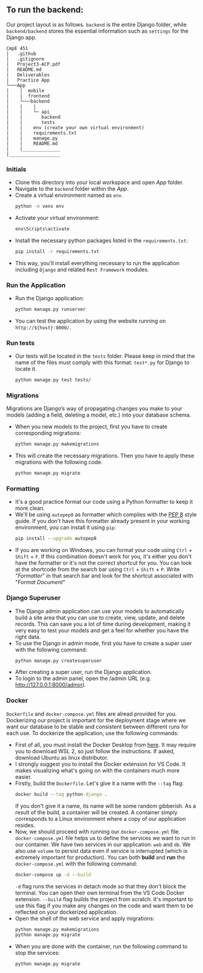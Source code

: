 ## To run the backend: 

Our project layout is as follows. `backend` is the entire Django folder, while `backend/backend` stores the essential information such as `settings` for the Django app.
```
CmpE 451
│   .github
|   .gitignore
|   Project3-ACP.pdf
|   README.md
|   Deliverables
|   Practice App
└───App
|    │  mobile
|    |  frontend
|    └───backend
|    |    |
|    |    └─ api
|    |       backend
|    |       tests
|    |    env (create your own virtual environment)
|    |    requirements.txt
|    |    manage.py
|    |    README.md
|    |______________
|___________________
```
      

### Initials

* Clone this directory into your local workspace and open _App_ folder.
* Navigate to the `backend` folder within the _App_. 
* Create a virtual environment named as ```env```.
   ```cmd
   python -m venv env  
   ```
* Activate your virtual environment:
   ```cmd
   env\Scripts\activate
   ```
* Install the necessary python packages listed in the ```requirements.txt```:
   ```cmd
   pip install -r requirements.txt
   ```
* This way, you'll install everything necessary to run the application including `Django` and related `Rest Framework` modules.

### Run the Application

* Run the Django application:
   ```cmd
   python manage.py runserver
   ```
* You can test the application by using the website running on ```http://${host}:8000/```.

### Run tests
* Our tests will be located in the `tests` folder. Please keep in mind that the name of the files must comply with this format: `test*.py` for Django to locate it.
   ```cmd
   python manage.py test tests/
   ```
### Migrations
Migrations are Django’s way of propagating changes you make to your models (adding a field, deleting a model, etc.) into your database schema.

* When you new models to the project, first you have to create corresponding migrations:
   ```cmd
   python manage.py makemigrations
   ```
* This will create the necessary migrations. Then you have to apply these migrations with the following code.
   ```cmd
   python manage.py migrate
   ```

### Formatting
* It's a good practice format our code using a Python formatter to keep it more clean.
* We'll be using `autopep8` as formatter which complies with the [PEP 8](https://peps.python.org/pep-0008/) style guide. If you don't have this formatter already present in your working environment, you can install it using `pip`:
   ```cmd
   pip install --upgrade autopep8
   ```
* If you are working on Windows, you can format your code using `Ctrl` + `Shift` + `F`. If this combination doesn't work for you, it's either you don't have the formatter or it's not the correct shortcut for you. You can look at the shortcode from the search bar using `Ctrl` + `Shift` + `P`. Write "_Formatter_" in that search bar and look for the shortcut associated with "_Format Document_" 

### Django Superuser
* The Django admin application can use your models to automatically build a site area that you can use to create, view, update, and delete records. This can save you a lot of time during development, making it very easy to test your models and get a feel for whether you have the right data.
* To use the Django in admin mode, first you have to create a super user with the following command:
   ```cmd
   python manage.py createsuperuser
   ```
* After creating a super user, run the Django application.
* To login to the admin panel, open the /admin URL (e.g. http://127.0.0.1:8000/admin).


### Docker
`Dockerfile` and `docker-compose.yml` files are alread provided for you. Dockerizing our project is important for the deployment stage where we want our database to be stable and consistent between different runs for each use. To dockerize the application, use the following commands:
* First of all, you must install the Docker Desktop from [here](https://www.docker.com/). It may require you to download WSL 2, so just follow the instructions. If asked, download Ubuntu as linux distributor.
* I strongly suggest you to install the Docker extension for VS Code. It makes visualizing what's going on with the containers much more easier.
* Firstly, build the `Dockerfile`. Let's give it a name with the `--tag` flag:
   ```cmd
   docker build --tag python-django .
   ```
   If you don't give it a name, its name will be some random gibberish. As a result of the build, a container will be created. A container simply corresponds to a Linux environment where a copy of our application resides.
* Now, we should proceed with running our `docker-compose.yml` file. `docker-compose.yml` file helps us to define the services we want to run in our container. We have two services in our application: `web` and `db`. We also use `volume` to persist data even if service is interrupted (which is extremely important for production). You can both **build** and **run** the `docker-compose.yml` with the following command:
   ```cmd
   docker-compose up -d --build
   ```
   `-d` flag runs the services in detach mode so that they don't block the terminal. You can open their own terminal from the VS Code Docker extension. `--build` flag builds the project from scratch. It's important to use this flag if you make any changes on the code and want them to be reflected on your dockerized application.
* Open the shell of the web service and apply migrations:
   ```cmd
   python manage.py makemigrations
   python manage.py migrate
   ```
* When you are done with the container, run the following command to stop the services:
   ```cmd
   python manage.py migrate
   ```
